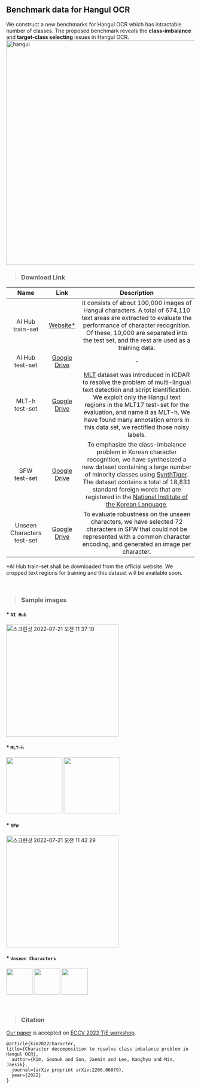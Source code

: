 ## Benchmark data for Hangul OCR

We construct a new benchmarks for Hangul OCR which has intractable number of classes. The proposed benchmark reveals the
**class-imbalance** and **target-class selecting** issues in Hangul OCR. 
<img width="600" alt="hangul" src="https://user-images.githubusercontent.com/34879386/179895019-09831f14-6fe0-438f-8ad6-35a4526d0ff5.png">


> ### Download Link
|Name|Link|Description
|:---:|:---:|:---:|
|AI Hub<br/> train-set|[Website*](https://aihub.or.kr/aihubdata/data/view.do?currMenu=115&topMenu=100&aihubDataSe=realm&dataSetSn=105#:~:text=316%20%EB%8B%A4%EC%9A%B4%EB%A1%9C%EB%93%9C%20%3A%2086-,%EB%8B%A4%EC%9A%B4%EB%A1%9C%EB%93%9C,-%EC%83%98%ED%94%8C%20%EB%8D%B0%EC%9D%B4%ED%84%B0)|It consists of about 100,000 images of Hangul characters. A total of 674,110 text areas are extracted to evaluate the performance of character recognition. Of these, 10,000 are separated into the test set, and the rest are used as a training data.|
|AI Hub<br/> test-set|[Google Drive](https://drive.google.com/file/d/1D4tN_69CRWFPi286fDbxYvntKvo9OkF8/view?usp=sharing)|-|
|MLT-h <br/>test-set|[Google Drive](https://drive.google.com/file/d/1b2PgWI1PybtU4epeljIROpcC_Vo9gEgl/view?usp=sharing)|[MLT](https://rrc.cvc.uab.es/?ch=8) dataset was introduced in ICDAR to resolve the problem of multi-lingual text detection and script identification. We exploit only the Hangul text regions in the MLT17 test-set for the evaluation, and name it as MLT-h. We have found many annotation errors in this data set, we rectified those noisy labels.|
|SFW <br/>test-set|[Google Drive](https://drive.google.com/file/d/1oBFPk3Ke8iLsUfiMAgxCjK_GO-41gAN3/view?usp=sharing)|To emphasize the class-imbalance problem in Korean character recognition, we have synthesized a new dataset containing a large number of minority classes using [SynthTiger](https://github.com/clovaai/synthtiger). The dataset contains a total of 18,831 standard foreign words that are registered in the [National Institute of the Korean Language](https://stdict.korean.go.kr/main/main.do).|
|Unseen Characters <br/>test-set|[Google Drive](https://drive.google.com/file/d/163mrhOq2Pom0Y4CDHC7LqCHHo5yGnvgE/view?usp=sharing)|To evaluate robustness on the unseen characters, we have selected 72 characters in SFW that could not be represented with a common character encoding, and generated an image per character. |

*AI Hub train-set shall be downloaded from the official website. We cropped text regions for training and this dataset will be available soon.

<br/>

> ### Sample images
#### * `AI Hub` 
<img width="300" alt="스크린샷 2022-07-21 오전 11 37 10" src="https://user-images.githubusercontent.com/8290383/180117903-5bfc55a6-969a-4d4e-b4bd-a9f55665a761.png">

#### * `MLT-h`
<img width="150" src="https://user-images.githubusercontent.com/34879386/180130563-3e30cc3b-b0ab-4871-83df-08c1d6b25019.png"> <img width="150" src="https://user-images.githubusercontent.com/34879386/180130579-1ce64a12-6443-488a-ad4f-e934e29ea1ac.png">

#### * `SFW` 
<img width="300" alt="스크린샷 2022-07-21 오전 11 42 29" src="https://user-images.githubusercontent.com/8290383/180118543-7fd931a8-35b1-480e-8c33-53ccb91baef9.png">

#### * `Unseen Characters`
<img width="70" src="https://user-images.githubusercontent.com/34879386/177490243-ae37b295-3a2d-45d4-a8a7-9c4cf34e9510.png"> <img width="70" src="https://user-images.githubusercontent.com/34879386/177490292-99662d7c-62ed-46c1-9f45-ab99e0843312.png"> <img width="70" src="https://user-images.githubusercontent.com/34879386/177490316-f4df4070-e6fe-4f6e-80ea-587fea025410.png">

<br/>

> ### Citation
[Our paper](https://arxiv.org/abs/2208.06079) is accepted on [ECCV 2022 TiE workshop](https://sites.google.com/view/tie-eccv2022/accepted-papers?authuser=0).   
```
@article{kim2022character,   
title={Character decomposition to resolve class imbalance problem in Hangul OCR},   
  author={Kim, Geonuk and Son, Jaemin and Lee, Kanghyu and Min, Jaesik},   
  journal={arXiv preprint arXiv:2208.06079},   
  year={2022}
}
```
